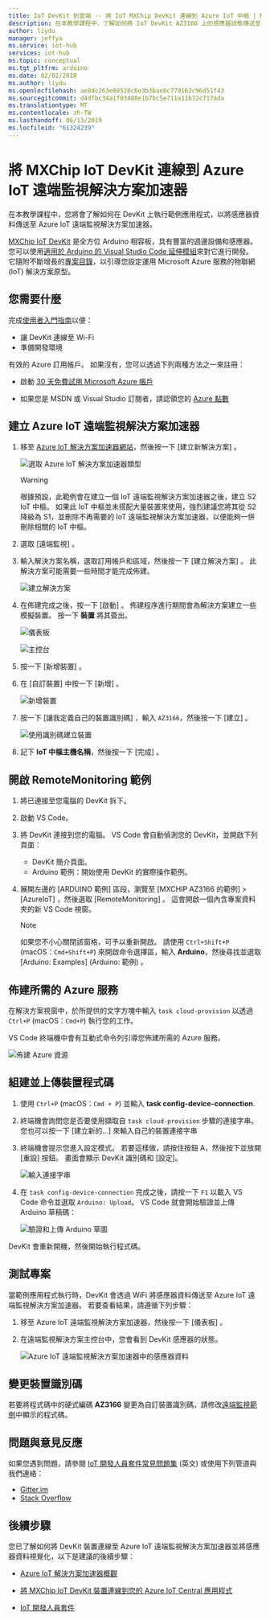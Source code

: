 ```yaml
---
title: IoT DevKit 到雲端 -- 將 IoT MXChip DevKit 連線到 Azure IoT 中樞 | Microsoft Docs
description: 在本教學課程中，了解如何將 IoT DevKit AZ3166 上的感應器狀態傳送至 Azure IoT 遠端監視解決方案加速器。
author: liydu
manager: jeffya
ms.service: iot-hub
services: iot-hub
ms.topic: conceptual
ms.tgt_pltfrm: arduino
ms.date: 02/02/2018
ms.author: liydu
ms.openlocfilehash: ae8dc263e08528c6e3b3bae8c779162c96d51f43
ms.sourcegitcommit: d4dfbc34a1f03488e1b7bc5e711a11b72c717ada
ms.translationtype: MT
ms.contentlocale: zh-TW
ms.lasthandoff: 06/13/2019
ms.locfileid: "61324239"
---
```

# <a name="connect-mxchip-iot-devkit-to-azure-iot-remote-monitoring-solution-accelerator"></a>將 MXChip IoT DevKit 連線到 Azure IoT 遠端監視解決方案加速器

在本教學課程中，您將會了解如何在 DevKit 上執行範例應用程式，以將感應器資料傳送至 Azure IoT 遠端監視解決方案加速器。

[MXChip IoT DevKit](https://aka.ms/iot-devkit) 是全方位 Arduino 相容板，具有豐富的週邊設備和感應器。 您可以使用[適用於 Arduino 的 Visual Studio Code 延伸模組](https://aka.ms/arduino)來對它進行開發。 它隨附不斷增長的[專案目錄](https://microsoft.github.io/azure-iot-developer-kit/docs/projects/)，以引導您設定運用 Microsoft Azure 服務的物聯網 (IoT) 解決方案原型。

## <a name="what-you-need"></a>您需要什麼

完成[使用者入門指南](https://docs.microsoft.com/azure/iot-hub/iot-hub-arduino-iot-devkit-az3166-get-started)以便：

* 讓 DevKit 連線至 Wi-Fi
* 準備開發環境

有效的 Azure 訂用帳戶。 如果沒有，您可以透過下列兩種方法之一來註冊：

* 啟動 [30 天免費試用 Microsoft Azure 帳戶](https://azure.microsoft.com/free/)

* 如果您是 MSDN 或 Visual Studio 訂閱者，請認領您的 [Azure 點數](https://azure.microsoft.com/pricing/member-offers/msdn-benefits-details/)

## <a name="create-an-azure-iot-remote-monitoring-solution-accelerator"></a>建立 Azure IoT 遠端監視解決方案加速器

1. 移至 [Azure IoT 解決方案加速器網站](https://www.azureiotsolutions.com/)，然後按一下 [建立新解決方案]  。

   ![選取 Azure IoT 解決方案加速器類型](media/iot-hub-arduino-iot-devkit-az3166-devkit-remote-monitoring/azure-iot-suite-solution-types.png)

   > [!WARNING]
   > 根據預設，此範例會在建立一個 IoT 遠端監視解決方案加速器之後，建立 S2 IoT 中樞。 如果此 IoT 中樞並未搭配大量裝置來使用，強烈建議您將其從 S2 降級為 S1，並刪除不再需要的 IoT 遠端監視解決方案加速器，以便能夠一併刪除相關的 IoT 中樞。 

2. 選取 [遠端監視]  。

3. 輸入解決方案名稱，選取訂用帳戶和區域，然後按一下 [建立解決方案]  。 此解決方案可能需要一些時間才能完成佈建。
  
   ![建立解決方案](media/iot-hub-arduino-iot-devkit-az3166-devkit-remote-monitoring/azure-iot-suite-new-solution.png)

4. 在佈建完成之後，按一下 [啟動]  。 佈建程序進行期間會為解決方案建立一些模擬裝置。 按一下 **裝置** 將其簽出。

   ![儀表板](media/iot-hub-arduino-iot-devkit-az3166-devkit-remote-monitoring/azure-iot-suite-new-solution-created.png)
  
   ![主控台](media/iot-hub-arduino-iot-devkit-az3166-devkit-remote-monitoring/azure-iot-suite-console.png)

5. 按一下 [新增裝置]  。

6. 在 [自訂裝置]  中按一下 [新增]  。
  
   ![新增裝置](media/iot-hub-arduino-iot-devkit-az3166-devkit-remote-monitoring/azure-iot-suite-add-new-device.png)

7. 按一下 [讓我定義自己的裝置識別碼]  ，輸入 `AZ3166`，然後按一下 [建立]  。
  
   ![使用識別碼建立裝置](media/iot-hub-arduino-iot-devkit-az3166-devkit-remote-monitoring/azure-iot-suite-new-device-configuration.png)

8. 記下 **IoT 中樞主機名稱**，然後按一下 [完成]  。

## <a name="open-the-remotemonitoring-sample"></a>開啟 RemoteMonitoring 範例

1. 將已連接至您電腦的 DevKit 拆下。

2. 啟動 VS Code。

3. 將 DevKit 連接到您的電腦。 VS Code 會自動偵測您的 DevKit，並開啟下列頁面：

   * DevKit 簡介頁面。
   * Arduino 範例：開始使用 DevKit 的實際操作範例。

4. 展開左邊的 [ARDUINO 範例]  區段，瀏覽至 [MXCHIP AZ3166 的範例] > [AzureIoT]  ，然後選取 [RemoteMonitoring]  。 這會開啟一個內含專案資料夾的新 VS Code 視窗。

   > [!NOTE]
   > 如果您不小心關閉該窗格，可予以重新開啟。 請使用 `Ctrl+Shift+P` (macOS：`Cmd+Shift+P`) 來開啟命令選擇區，輸入 **Arduino**，然後尋找並選取 [Arduino: Examples] \(Arduino: 範例\)  。

## <a name="provision-required-azure-services"></a>佈建所需的 Azure 服務

在解決方案視窗中，於所提供的文字方塊中輸入 `task cloud-provision` 以透過 `Ctrl+P` (macOS：`Cmd+P`) 執行您的工作。

VS Code 終端機中會有互動式命令列引導您佈建所需的 Azure 服務。

![佈建 Azure 資源](media/iot-hub-arduino-iot-devkit-az3166-devkit-remote-monitoring/provision.png)

## <a name="build-and-upload-the-device-code"></a>組建並上傳裝置程式碼

1. 使用 `Ctrl+P` (macOS：`Cmd + P`) 並輸入 **task config-device-connection**.

2. 終端機會詢問您是否要使用擷取自 `task cloud-provision` 步驟的連接字串。 您也可以按一下 [建立新的...] 來輸入自己的裝置連接字串

3. 終端機會提示您進入設定模式。 若要這樣做，請按住按鈕 A，然後按下並放開 [重設] 按鈕。 畫面會顯示 DevKit 識別碼和 [設定]。

   ![輸入連接字串](media/iot-hub-arduino-iot-devkit-az3166-devkit-remote-monitoring/config-device-connection.png)

4. 在 `task config-device-connection` 完成之後，請按一下 `F1` 以載入 VS Code 命令並選取 `Arduino: Upload`。 VS Code 就會開始驗證並上傳 Arduino 草稿碼：
  
   ![驗證和上傳 Arduino 草圖](media/iot-hub-arduino-iot-devkit-az3166-devkit-remote-monitoring/arduino-upload.png)

DevKit 會重新開機，然後開始執行程式碼。

## <a name="test-the-project"></a>測試專案

當範例應用程式執行時，DevKit 會透過 WiFi 將感應器資料傳送至 Azure IoT 遠端監視解決方案加速器。 若要查看結果，請遵循下列步驟：

1. 移至 Azure IoT 遠端監視解決方案加速器，然後按一下 [儀表板]  。

2. 在遠端監視解決方案主控台中，您會看到 DevKit 感應器的狀態。

   ![Azure IoT 遠端監視解決方案加速器中的感應器資料](media/iot-hub-arduino-iot-devkit-az3166-devkit-remote-monitoring/sensor-status.png)

## <a name="change-device-id"></a>變更裝置識別碼

若要將程式碼中的硬式編碼 **AZ3166** 變更為自訂裝置識別碼，請修改[遠端監視範例](https://github.com/Microsoft/devkit-sdk/blob/master/AZ3166/src/libraries/AzureIoT/examples/RemoteMonitoring/RemoteMonitoring.ino#L23)中顯示的程式碼。

## <a name="problems-and-feedback"></a>問題與意見反應

如果您遇到問題，請參閱 [IoT 開發人員套件常見問題集](https://microsoft.github.io/azure-iot-developer-kit/docs/faq/) \(英文\) 或使用下列管道與我們連絡：

* [Gitter.im](https://gitter.im/Microsoft/azure-iot-developer-kit)
* [Stack Overflow](https://stackoverflow.com/questions/tagged/iot-devkit)

## <a name="next-steps"></a>後續步驟

您已了解如何將 DevKit 裝置連線至 Azure IoT 遠端監視解決方案加速器並將感應器資料視覺化，以下是建議的後續步驟：

* [Azure IoT 解決方案加速器概觀](https://docs.microsoft.com/azure/iot-suite/)

* [將 MXChip IoT DevKit 裝置連線到您的 Azure IoT Central 應用程式](https://docs.microsoft.com/microsoft-iot-central/howto-connect-devkit)

* [IoT 開發人員套件](https://microsoft.github.io/azure-iot-developer-kit/) 
